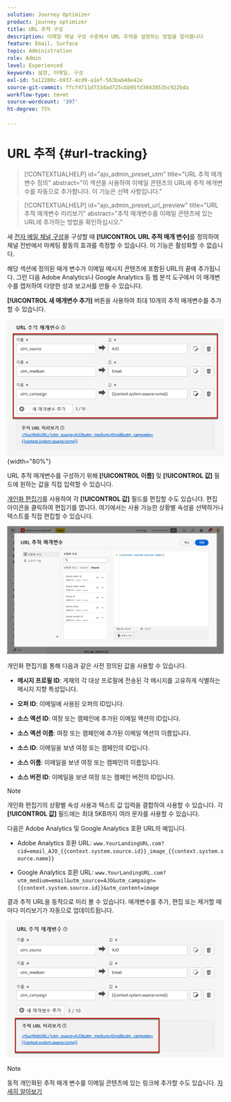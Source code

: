 ```yaml
---
solution: Journey Optimizer
product: journey optimizer
title: URL 추적 구성
description: 이메일 채널 구성 수준에서 URL 추적을 설정하는 방법을 알아봅니다
feature: Email, Surface
topic: Administration
role: Admin
level: Experienced
keywords: 설정, 이메일, 구성
exl-id: 5a12280c-b937-4cd9-a1ef-563bab48e42e
source-git-commit: ffcf4711d733dad725cbb95fd30438535c922bda
workflow-type: tm+mt
source-wordcount: '397'
ht-degree: 75%

---
```


# URL 추적 {#url-tracking}

>[!CONTEXTUALHELP]
>id="ajo_admin_preset_utm"
>title="URL 추적 매개변수 정의"
>abstract="이 섹션을 사용하여 이메일 콘텐츠의 URL에 추적 매개변수를 자동으로 추가합니다. 이 기능은 선택 사항입니다."

>[!CONTEXTUALHELP]
>id="ajo_admin_preset_url_preview"
>title="URL 추적 매개변수 미리보기"
>abstract="추적 매개변수를 이메일 콘텐츠에 있는 URL에 추가하는 방법을 확인하십시오."

새 [전자 메일 채널 구성](email-settings.md)을 구성할 때 **[!UICONTROL URL 추적 매개 변수]**&#x200B;를 정의하여 채널 전반에서 마케팅 활동의 효과를 측정할 수 있습니다. 이 기능은 활성화할 수 없습니다.

해당 섹션에 정의된 매개 변수가 이메일 메시지 콘텐츠에 포함된 URL의 끝에 추가됩니다. 그런 다음 Adobe Analytics나 Google Analytics 등 웹 분석 도구에서 이 매개변수를 캡처하여 다양한 성과 보고서를 만들 수 있습니다.

**[!UICONTROL 새 매개변수 추가]** 버튼을 사용하여 최대 10개의 추적 매개변수를 추가할 수 있습니다.

![](assets/preset-url-tracking.png){width="80%"}

URL 추적 매개변수를 구성하기 위해 **[!UICONTROL 이름]** 및 **[!UICONTROL 값]** 필드에 원하는 값을 직접 입력할 수 있습니다.

[개인화 편집기](../personalization/personalization-build-expressions.md)를 사용하여 각 **[!UICONTROL 값]** 필드를 편집할 수도 있습니다. 편집 아이콘을 클릭하여 편집기를 엽니다. 여기에서는 사용 가능한 상황별 속성을 선택하거나 텍스트를 직접 편집할 수 있습니다.

![](assets/preset-url-tracking-editor.png)

개인화 편집기를 통해 다음과 같은 사전 정의된 값을 사용할 수 있습니다.

* **메시지 프로필 ID**: 게재의 각 대상 프로필에 전송된 각 메시지를 고유하게 식별하는 메시지 지향 특성입니다.

* **오퍼 ID**: 이메일에 사용된 오퍼의 ID입니다.

* **소스 액션 ID**: 여정 또는 캠페인에 추가된 이메일 액션의 ID입니다.

* **소스 액션 이름**: 여정 또는 캠페인에 추가된 이메일 액션의 이름입니다.

* **소스 ID**: 이메일을 보낸 여정 또는 캠페인의 ID입니다.

* **소스 이름**: 이메일을 보낸 여정 또는 캠페인의 이름입니다.

* **소스 버전 ID**: 이메일을 보낸 여정 또는 캠페인 버전의 ID입니다.

>[!NOTE]
>
>개인화 편집기의 상황별 속성 사용과 텍스트 값 입력을 결합하여 사용할 수 있습니다. 각 **[!UICONTROL 값]** 필드에는 최대 5KB까지 여러 문자를 사용할 수 있습니다.

<!--You can drag and drop the parameters to reorder them.-->

다음은 Adobe Analytics 및 Google Analytics 호환 URL의 예입니다.

* Adobe Analytics 호환 URL: `www.YourLandingURL.com?cid=email_AJO_{{context.system.source.id}}_image_{{context.system.source.name}}`

* Google Analytics 호환 URL: `www.YourLandingURL.com?utm_medium=email&utm_source=AJO&utm_campaign={{context.system.source.id}}&utm_content=image`

결과 추적 URL을 동적으로 미리 볼 수 있습니다. 매개변수를 추가, 편집 또는 제거할 때마다 미리보기가 자동으로 업데이트됩니다.

![](assets/preset-url-tracking-preview.png)

>[!NOTE]
>
>동적 개인화된 추적 매개 변수를 이메일 콘텐츠에 있는 링크에 추가할 수도 있습니다. [자세히 알아보기](surface-personalization.md#personalize-url-tracking)
